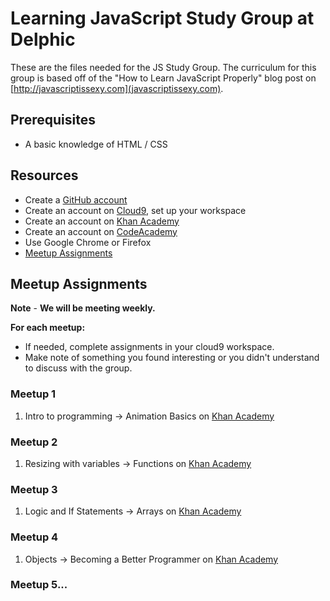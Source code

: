 # Learning JavaScript Study Group at Delphic

These are the files needed for the JS Study Group. The curriculum for this group is based off of the "How to Learn JavaScript Properly" blog post on [http://javascriptissexy.com](javascriptissexy.com).

## Prerequisites

* A basic knowledge of HTML / CSS

## Resources

* Create a [GitHub account](https://github.com/)
* Create an account on [Cloud9](https://c9.io/), set up your workspace
* Create an account on [Khan Academy](https://www.khanacademy.org)
* Create an account on [CodeAcademy](http://www.codeacademy.com)
* Use Google Chrome or Firefox
* [Meetup Assignments](#meetup-assignments)

## <a id="#meetup-assignments"></a>Meetup Assignments

**Note** - **We will be meeting weekly.**

**For each meetup:**
* If needed, complete assignments in your cloud9 workspace.
* Make note of something you found interesting or you didn't understand to discuss with the group.

### Meetup 1

1. Intro to programming -> Animation Basics on [Khan Academy](https://www.khanacademy.org/computing/computer-programming/programming)


### Meetup 2

1. Resizing with variables -> Functions on [Khan Academy](https://www.khanacademy.org/computing/computer-programming/programming)


### Meetup 3

1. Logic and If Statements -> Arrays on [Khan Academy](https://www.khanacademy.org/computing/computer-programming/programming)


### Meetup 4

1. Objects -> Becoming a Better Programmer on [Khan Academy](https://www.khanacademy.org/computing/computer-programming/programming)


### Meetup 5...